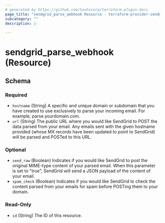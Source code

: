 ```yaml
---
# generated by https://github.com/hashicorp/terraform-plugin-docs
page_title: "sendgrid_parse_webhook Resource - terraform-provider-sendgrid"
subcategory: ""
description: |-
  
---
```


# sendgrid_parse_webhook (Resource)





<!-- schema generated by tfplugindocs -->
## Schema

### Required

- `hostname` (String) A specific and unique domain or subdomain that you have created to use exclusively to parse your incoming email. For example, parse.yourdomain.com.
- `url` (String) The public URL where you would like SendGrid to POST the data parsed from your email. Any emails sent with the given hostname provided (whose MX records have been updated to point to SendGrid) will be parsed and POSTed to this URL.

### Optional

- `send_raw` (Boolean) Indicates if you would like SendGrid to post the original MIME-type content of your parsed email. When this parameter is set to "true", SendGrid will send a JSON payload of the content of your email.
- `spam_check` (Boolean) Indicates if you would like SendGrid to check the content parsed from your emails for spam before POSTing them to your domain.

### Read-Only

- `id` (String) The ID of this resource.
